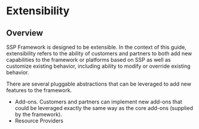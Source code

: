 # Extensibility

## Overview

SSP Framework is designed to be extensible. In the context of this guide, extensibility refers to the ability of customers and partners to both add new capabilities to the framework or platforms based on SSP as well as customize existing behavior, including ability to modify or override existing behavior.

There are several pluggable abstractions that can be leveraged to add new features to the framework. 

- Add-ons. Customers and partners can implement new add-ons that could be leveraged exactly the same way as the core add-ons (supplied by the framework).
- Resource Providers